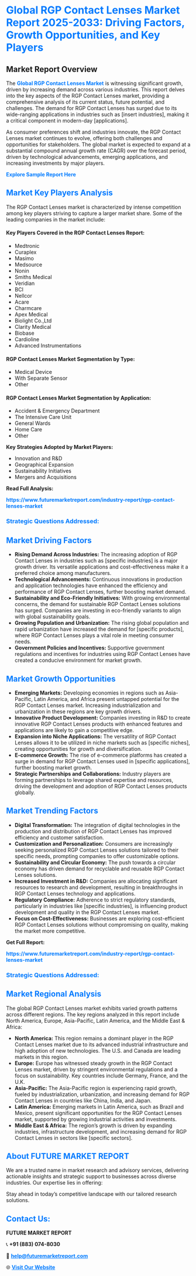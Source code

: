 <h1 style="color: #007BFF;">Global RGP Contact Lenses Market Report 2025-2033: Driving Factors, Growth Opportunities, and Key Players</h1>

<section id="overview">
<h2>Market Report Overview</h2>
<p>The <a href="https://www.futuremarketreport.com/industry-report/rgp-contact-lenses-market" style="color: #007BFF; text-decoration: none;"><strong>Global RGP Contact Lenses Market</strong></a> is witnessing significant growth, driven by increasing demand across various industries. This report delves into the key aspects of the RGP Contact Lenses market, providing a comprehensive analysis of its current status, future potential, and challenges. The demand for RGP Contact Lenses has surged due to its wide-ranging applications in industries such as [insert industries], making it a critical component in modern-day [applications].</p>
<p>As consumer preferences shift and industries innovate, the RGP Contact Lenses market continues to evolve, offering both challenges and opportunities for stakeholders. The global market is expected to expand at a substantial compound annual growth rate (CAGR) over the forecast period, driven by technological advancements, emerging applications, and increasing investments by major players.</p>
</section>

<section id="overview">
<p><a href="https://www.futuremarketreport.com/request-sample/reportId=35100" style="color: #007BFF; text-decoration: none;"><strong>Explore Sample Report Here</strong></a></p>
</section>

<section id="key-players">
<h2 style="color: #007BFF;">Market Key Players Analysis</h2>
<p>The RGP Contact Lenses market is characterized by intense competition among key players striving to capture a larger market share. Some of the leading companies in the market include:</p>
<h4>Key Players Covered in the RGP Contact Lenses Report:</h4>
<ul><li>Medtronic</li><li>Curaplex</li><li>Masimo</li><li>Medsource</li><li>Nonin</li><li>Smiths Medical</li><li>Veridian</li><li>BCI</li><li>Nellcor</li><li>Acare</li><li>Charmcare</li><li>Apex Medical</li><li>Biolight Co.,Ltd</li><li>Clarity Medical</li><li>Biobase</li><li>Cardioline</li><li>Advanced Instrumentations</li></ul>
<h4>RGP Contact Lenses Market Segmentation by Type:</h4>
<ul><li>Medical Device</li><li>With Separate Sensor</li><li>Other</li></ul>

<h4>RGP Contact Lenses Market Segmentation by Application:</h4>
<ul><li>Accident &amp; Emergency Department</li><li>The Intensive Care Unit</li><li>General Wards</li><li>Home Care</li><li>Other</li></ul>
<p><strong>Key Strategies Adopted by Market Players:</strong></p>
<ul>
<li>Innovation and R&D</li>
<li>Geographical Expansion</li>
<li>Sustainability Initiatives</li>
<li>Mergers and Acquisitions</li>
</ul>
</section>

<section>
<p><strong>Read Full Analysis: </strong></p><a href="https://www.futuremarketreport.com/industry-report/rgp-contact-lenses-market" style="color: #007BFF; text-decoration: none;"><strong>https://www.futuremarketreport.com/industry-report/rgp-contact-lenses-market</strong></a>
<h3 style="color: #007BFF;">Strategic Questions Addressed:</h3>
</section>

<section id="driving-factors">
<h2 style="color: #007BFF;">Market Driving Factors</h2>
<ul>
<li><strong>Rising Demand Across Industries:</strong> The increasing adoption of RGP Contact Lenses in industries such as [specific industries] is a major growth driver. Its versatile applications and cost-effectiveness make it a preferred choice among manufacturers.</li>
<li><strong>Technological Advancements:</strong> Continuous innovations in production and application technologies have enhanced the efficiency and performance of RGP Contact Lenses, further boosting market demand.</li>
<li><strong>Sustainability and Eco-Friendly Initiatives:</strong> With growing environmental concerns, the demand for sustainable RGP Contact Lenses solutions has surged. Companies are investing in eco-friendly variants to align with global sustainability goals.</li>
<li><strong>Growing Population and Urbanization:</strong> The rising global population and rapid urbanization have increased the demand for [specific products], where RGP Contact Lenses plays a vital role in meeting consumer needs.</li>
<li><strong>Government Policies and Incentives:</strong> Supportive government regulations and incentives for industries using RGP Contact Lenses have created a conducive environment for market growth.</li>
</ul>
</section>

<section id="growth-opportunities">
<h2 style="color: #007BFF;">Market Growth Opportunities</h2>
<ul>
<li><strong>Emerging Markets:</strong> Developing economies in regions such as Asia-Pacific, Latin America, and Africa present untapped potential for the RGP Contact Lenses market. Increasing industrialization and urbanization in these regions are key growth drivers.</li>
<li><strong>Innovative Product Development:</strong> Companies investing in R&D to create innovative RGP Contact Lenses products with enhanced features and applications are likely to gain a competitive edge.</li>
<li><strong>Expansion into Niche Applications:</strong> The versatility of RGP Contact Lenses allows it to be utilized in niche markets such as [specific niches], creating opportunities for growth and diversification.</li>
<li><strong>E-commerce Growth:</strong> The rise of e-commerce platforms has created a surge in demand for RGP Contact Lenses used in [specific applications], further boosting market growth.</li>
<li><strong>Strategic Partnerships and Collaborations:</strong> Industry players are forming partnerships to leverage shared expertise and resources, driving the development and adoption of RGP Contact Lenses products globally.</li>
</ul>
</section>

<section id="trending-factors">
<h2 style="color: #007BFF;">Market Trending Factors</h2>
<ul>
<li><strong>Digital Transformation:</strong> The integration of digital technologies in the production and distribution of RGP Contact Lenses has improved efficiency and customer satisfaction.</li>
<li><strong>Customization and Personalization:</strong> Consumers are increasingly seeking personalized RGP Contact Lenses solutions tailored to their specific needs, prompting companies to offer customizable options.</li>
<li><strong>Sustainability and Circular Economy:</strong> The push towards a circular economy has driven demand for recyclable and reusable RGP Contact Lenses solutions.</li>
<li><strong>Increased Investment in R&D:</strong> Companies are allocating significant resources to research and development, resulting in breakthroughs in RGP Contact Lenses technology and applications.</li>
<li><strong>Regulatory Compliance:</strong> Adherence to strict regulatory standards, particularly in industries like [specific industries], is influencing product development and quality in the RGP Contact Lenses market.</li>
<li><strong>Focus on Cost-Effectiveness:</strong> Businesses are exploring cost-efficient RGP Contact Lenses solutions without compromising on quality, making the market more competitive.</li>
</ul>
</section>

<section>
<p><strong>Get Full Report: </strong></p><a href="https://www.futuremarketreport.com/industry-report/rgp-contact-lenses-market" style="color: #007BFF; text-decoration: none;"><strong>https://www.futuremarketreport.com/industry-report/rgp-contact-lenses-market</strong></a>
<h3 style="color: #007BFF;">Strategic Questions Addressed:</h3>
</section>


<section id="regional-analysis">
<h2 style="color: #007BFF;">Market Regional Analysis</h2>
<p>The global RGP Contact Lenses market exhibits varied growth patterns across different regions. The key regions analyzed in this report include North America, Europe, Asia-Pacific, Latin America, and the Middle East & Africa:</p>
<ul>
<li><strong>North America:</strong> This region remains a dominant player in the RGP Contact Lenses market due to its advanced industrial infrastructure and high adoption of new technologies. The U.S. and Canada are leading markets in this region.</li>
<li><strong>Europe:</strong> Europe has witnessed steady growth in the RGP Contact Lenses market, driven by stringent environmental regulations and a focus on sustainability. Key countries include Germany, France, and the U.K.</li>
<li><strong>Asia-Pacific:</strong> The Asia-Pacific region is experiencing rapid growth, fueled by industrialization, urbanization, and increasing demand for RGP Contact Lenses in countries like China, India, and Japan.</li>
<li><strong>Latin America:</strong> Emerging markets in Latin America, such as Brazil and Mexico, present significant opportunities for the RGP Contact Lenses market, supported by growing industrial activities and investments.</li>
<li><strong>Middle East & Africa:</strong> The region’s growth is driven by expanding industries, infrastructure development, and increasing demand for RGP Contact Lenses in sectors like [specific sectors].</li>
</ul>
</section>

<footer>
<h2 style="color: #007BFF;">About FUTURE MARKET REPORT</h2>
<p>We are a trusted name in market research and advisory services, delivering actionable insights and strategic support to businesses across diverse industries. Our expertise lies in offering:</p>

<p>Stay ahead in today’s competitive landscape with our tailored research solutions.</p>

<h2 style="color: #007BFF;">Contact Us:</h2>
<p><strong>FUTURE MARKET REPORT</strong></p>
<p>📞 <strong>+91 (883) 074-8030</strong></p>
<p>📧 <strong><a href="mailto:help@futuremarketreport.com" style="color: #007BFF;">help@futuremarketreport.com</a></strong></p>
<p>🌐 <strong><a href="https://www.futuremarketreport.com/" style="color: #007BFF;">Visit Our Website</a></strong></p>
</footer>